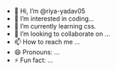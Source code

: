 - 👋 Hi, I’m @riya-yadav05
- 👀 I’m interested in coding...
- 🌱 I’m currently learning css.
- 💞️ I’m looking to collaborate on ...
- 📫 How to reach me ...
- 😄 Pronouns: ...
- ⚡ Fun fact: ...

<!---
riya-yadav05/riya-yadav05 is a ✨ special ✨ repository because its `README.md` (this file) appears on your GitHub profile.
You can click the Preview link to take a look at your changes.
--->
